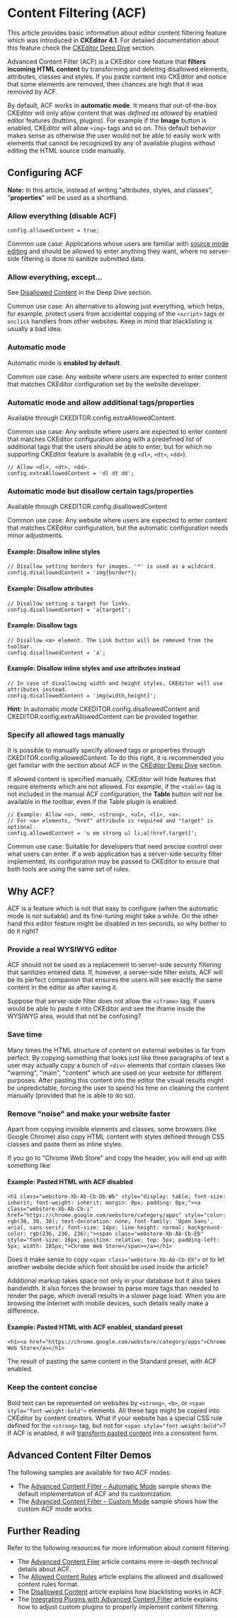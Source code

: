 <!--
Copyright (c) 2003-2015, CKSource - Frederico Knabben. All rights reserved.
For licensing, see LICENSE.md.
-->

# Content Filtering (ACF)

<p class="requirements">
	This article provides basic information about editor content filtering feature which was introduced in <strong>CKEditor 4.1</strong>. For detailed documentation about this feature check the <a href="#!/guide/dev_advanced_content_filter">CKEditor Deep Dive</a> section.
</p>

Advanced Content Filter (ACF) is a CKEditor core feature that **filters incoming HTML content** by transforming and deleting disallowed elements, attributes, classes and styles. If you paste content into CKEditor and notice that some elements are removed, then chances are high that it was removed by ACF.

By default, ACF works in **automatic mode**. It means that out-of-the-box CKEditor will only allow content that was *defined as allowed* by enabled editor features (buttons, plugins). For example if the **Image** button is enabled, CKEditor will allow `<img>` tags and so on. This default behavior makes sense as otherwise the user would not be able to easily work with elements that cannot be recognized by any of available plugins without editing the HTML source code manually.

## Configuring ACF

**Note:** In this article, instead of writing "attributes, styles, and classes", "**properties**" will be used as a shorthand.

### Allow everything (disable ACF)

	config.allowedContent = true;

Common use case: Applications whose users are familiar with [source mode editing](#!/guide/dev_sourcearea) and should be allowed to enter anything they want, where no server-side filtering is done to sanitize submitted data.

### Allow everything, except...

See [Disallowed Content](#!/guide/dev_disallowed_content-section-how-to-allow-everything-except...) in the Deep Dive section.

Common use case: An alternative to allowing just everything, which helps, for example, protect users from accidental copying  of the `<script>` tags or `onclick` handlers from other websites. Keep in mind that blacklisting is usually a bad idea.

### Automatic mode

Automatic mode is **enabled by default**.

Common use case: Any website where users are expected to enter content that matches CKEditor configuration set by the website developer.

### Automatic mode and allow additional tags/properties

Available through CKEDITOR.config.extraAllowedContent.

Common use case: Any website where users are expected to enter content that matches CKEditor configuration along with a predefined list of additional tags that the users should be able to enter, but for which no supporting CKEditor feature is available (e.g `<dl>`, `<dt>`, `<dd>`).

    // Allow <dl>, <dt>, <dd>.
    config.extraAllowedContent = 'dl dt dd';

### Automatic mode but disallow certain tags/properties

Available through CKEDITOR.config.disallowedContent

Common use case: Any website where users are expected to enter content that matches CKEditor configuration, but the automatic configuration needs minor adjustments.

#### Example: Disallow inline styles
    // Disallow setting borders for images. '*' is used as a wildcard.
    config.disallowedContent = 'img{border*};

#### Example: Disallow attributes
    // Disallow setting a target for links.
    config.disallowedContent = 'a[target]';

#### Example: Disallow tags
    // Disallow <a> element. The Link button will be removed from the toolbar.
    config.disallowedContent = 'a';

#### Example: Disallow inline styles and use attributes instead
    // In case of disallowing width and height styles, CKEditor will use attributes instead.
    config.disallowedContent = 'img{width,height}';

**Hint:** In automatic mode CKEDITOR.config.disallowedContent and CKEDITOR.config.extraAllowedContent can be provided together.

### Specify all allowed tags manually

It is possible to manually specify allowed tags or properties through CKEDITOR.config.allowedContent. To do this right, it is recommended you get familiar with the section about ACF in the [CKEditor Deep Dive](#!/guide/dev_advanced_content_filter) section.

If allowed content is specified manually, CKEditor will hide features that require elements which are not allowed.
For example, if the `<table>` tag is not included in the manual ACF configuration, the **Table** button will not be available in the toolbar, even if the Table plugin is enabled.

    // Example: Allow <u>, <em>, <strong>, <ul>, <li>, <a>.
    // For <a> elements, "href" attribute is required and "target" is optional.
    config.allowedContent = 'u em strong ul li;a[!href,target]';

Common use case: Suitable for developers that need precise control over what users can enter. If a web application has a server-side security filter implemented, its configuration may be passed to CKEditor to ensure that both tools are using the same set of rules.

## Why ACF?

ACF is a feature which is not that easy to configure (when the automatic mode is not suitable) and its fine-tuning might take a while. On the other hand this editor feature might be disabled in ten seconds, so why bother to do it right?

### Provide a real WYSIWYG editor

ACF should not be used as a replacement to server-side security filtering that sanitizes entered data. If, however, a server-side filter exists, ACF will be its perfect companion that ensures the users will see exactly the same content in the editor as after saving it.

Suppose that server-side filter does not allow the `<iframe>` tag. If users would be able to paste it into CKEditor and see the iframe inside the WYSIWYG area, would that not be confusing?

### Save time

Many times the HTML structure of content on external websites is far from perfect. By copying something that looks just like three paragraphs of text a user may actually copy a bunch of `<div>` elements that contain classes like "warning", "main", "content" which are used on your website for different purposes. After pasting this content into the editor the visual results might be unpredictable, forcing the user to spend his time on cleaning the content manually (provided that he is able to do so).

### Remove "noise" and make your website faster

Apart from copying invisible elements and classes, some browsers (like Google Chrome) also copy HTML content with styles defined through CSS classes and paste them as inline styles.

If you go to "Chrome Web Store" and copy the header, you will end up with something like:

#### Example: Pasted HTML with ACF disabled

	<h1 class="webstore-Xb-Ab-Cb-Db-Wb" style="display: table; font-size: inherit; font-weight: inherit; margin: 0px; padding: 0px;"><a class="webstore-Xb-Ab-Cb-i" href="https://chrome.google.com/webstore/category/apps" style="color: rgb(38, 38, 38); text-decoration: none; font-family: 'Open Sans', arial, sans-serif; font-size: 14px; line-height: normal; background-color: rgb(236, 236, 236);"><span class="webstore-Xb-Ab-Cb-Eb" style="font-size: 16px; position: relative; top: 5px; padding-left: 5px; width: 185px;">Chrome Web Store</span></a></h1>

Does it make sense to copy `<span class="webstore-Xb-Ab-Cb-Eb">` or to let another website decide which font should be used inside the article?

Additional markup takes space not only in your database but it also takes bandwidth. It also forces the browser to parse more tags than needed to render the page, which overall results in a slower page load. When you are browsing the Internet with mobile devices, such details really make a difference.

#### Example: Pasted HTML with ACF enabled, standard preset

	<h1><a href="https://chrome.google.com/webstore/category/apps">Chrome Web Store</a></h1>

The result of pasting the same content in the Standard preset, with ACF enabled.

### Keep the content concise

Bold text can be represented on websites by `<strong>`, `<b>`, or `<span style="font-weight:bold">` elements. All these tags might be copied into CKEditor by content creators. What if your website has a special CSS rule defined for the `<strong>` tag, but not for `<span style="font-weight:bold">`? If ACF is enabled, it will [transform pasted content](#!/guide/dev_advanced_content_filter-section-content-transformations) into a consistent form.

## Advanced Content Filter Demos

The following samples are available for two ACF modes:

* The [Advanced Content Filter &ndash; Automatic Mode](../samples/acf.html) sample shows the default implementation of ACF and its customization.
* The [Advanced Content Filter &ndash; Custom Mode](../samples/acfcustom.html) sample shows how the custom ACF mode works.

## Further Reading

Refer to the following resources for more information about content filtering:

* The [Advanced Content Filer](#!/guide/dev_advanced_content_filter) article contains more in-depth technical details about ACF.
* The [Allowed Content Rules](#!/guide/dev_allowed_content_rules) article explains the allowed and disallowed content rules format.
* The [Disallowed Content](#!/guide/dev_disallowed_content) article explains how blacklisting works in ACF.
* The [Integrating Plugins with Advanced Content Filter](#!/guide/plugin_sdk_integration_with_acf) article explains how to adjust custom plugins to properly implement content filtering.